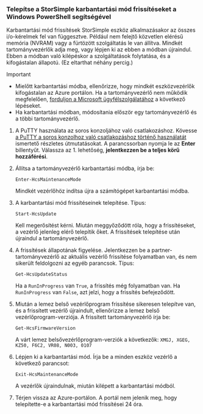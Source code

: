 ### <a name="install-maintenance-mode-updates-via-windows-powershell-for-storsimple"></a>Telepítse a StorSimple karbantartási mód frissítéseket a Windows PowerShell segítségével

Karbantartási mód frissítések StorSimple eszköz alkalmazásakor az összes i/o-kérelmek fel van függesztve. Például nem felejtő közvetlen elérésű memória (NVRAM) vagy a fürtözött szolgáltatás le van állítva. Mindkét tartományvezérlők adja meg, vagy lépjen ki az ebben a módban újraindul. Ebben a módban való kilépéskor a szolgáltatások folytatása, és a kifogástalan állapotú. (Ez eltarthat néhány percig.)

> [!IMPORTANT]
> * Mielőtt karbantartási módba, ellenőrizze, hogy mindkét eszközvezérlők kifogástalan az Azure portálon. Ha a tartományvezérlő nem működik megfelelően, [forduljon a Microsoft ügyfélszolgálatához](../articles/storsimple/storsimple-8000-contact-microsoft-support.md) a következő lépéseket.
> * Ha karbantartási módban, módosítania először egy tartományvezérlő és a többi tartományvezérlő.

1. A PuTTY használata az soros konzoljához való csatlakozáshoz. Kövesse [a PuTTY a soros konzolhoz való csatlakozáshoz történő használatát](../articles/storsimple/storsimple-8000-deployment-walkthrough-u2.md#use-putty-to-connect-to-the-device-serial-console) ismertető részletes útmutatásokat. A parancssorban nyomja le az **Enter** billentyűt. Válassza az 1. lehetőség, **jelentkezzen be a teljes körű hozzáférési**.

2. Állítsa a tartományvezérlő karbantartási módba, írja be:
    
    `Enter-HcsMaintenanceMode`

    Mindkét vezérlőhöz indítsa újra a számítógépet karbantartási módba.

3. A karbantartási mód frissítéseinek telepítése. Típus:

    `Start-HcsUpdate`

    Kell megerősítést kérni. Miután meggyőződött róla, hogy a frissítéseket, a vezérlő jelenleg elérő telepítik őket. A frissítések telepítése után újraindul a tartományvezérlő.

4. A frissítések állapotának figyelése. Jelentkezzen be a partner-tartományvezérlő az aktuális vezérlő frissítése folyamatban van, és nem sikerült feldolgozni az egyéb parancsok. Típus:

    `Get-HcsUpdateStatus`

    Ha a `RunInProgress` van `True`, a frissítés még folyamatban van. Ha `RunInProgress` van `False`, azt jelzi, hogy a frissítés befejeződött.

5. Miután a lemez belső vezérlőprogram frissítése sikeresen telepítve van, és a frissített vezérlő újraindult, ellenőrizze a lemez belső vezérlőprogram-verziója. A frissített tartományvezérlő írja be:

    `Get-HcsFirmwareVersion`
   
    A várt lemez belsővezérlőprogram-verziók a következők:  `XMGJ, XGEG, KZ50, F6C2, VR08, N003, 0107`

6. Lépjen ki a karbantartási mód. Írja be a minden eszköz vezérlő a következő parancsot:

    `Exit-HcsMaintenanceMode`

    A vezérlők újraindulnak, miután kilépett a karbantartási módból.

7. Térjen vissza az Azure-portálon. A portál nem jelenik meg, hogy telepítette-e a karbantartási mód frissítései 24 óra.